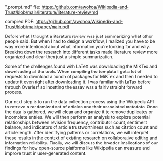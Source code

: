 ".prompt.md" file: https://github.com/awohoa/Wikipedia-and-Trust/blob/main/literature/literature-review.md 

compiled PDF: https://github.com/awohoa/Wikipedia-and-Trust/blob/main/paper/main.pdf

Before what I thought a literature review was just summarizing what other people said. But when I had to design a workflow, I realized you have to be way more intentional about what information you’re looking for and why. Breaking down the research into different tasks made literature review more organized and clear then just a simple summarization. 

Some of the challenges found with LaTeX was downloading the MiKTex and downloading all the tools. When compiling the template I got a lot of requests to download a bunch of packages for MiKTex and then I needed to update it even right after downloading it. I was familiar with LaTax before through Overleaf so inputting the essay was a fairly straight forward process.

Our next step is to run the data collection process using the Wikipedia API to retrieve a randomized set of articles and their associated metadata. Once the data is gathered, we will clean and organize it to remove duplicates or incomplete entries. We will then perform an analysis to explore potential relationships between revision frequency, contributor count, sentiment balance, and indicators of article trustworthiness such as citation count and article length.
After identifying patterns or correlations, we will interpret these results in the context of existing research on collaborative editing and information reliability. Finally, we will discuss the broader implications of our findings for how open-source platforms like Wikipedia can measure and improve trust in user-generated content.
